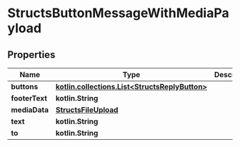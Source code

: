 
# StructsButtonMessageWithMediaPayload

## Properties
Name | Type | Description | Notes
------------ | ------------- | ------------- | -------------
**buttons** | [**kotlin.collections.List&lt;StructsReplyButton&gt;**](StructsReplyButton.md) |  |  [optional]
**footerText** | **kotlin.String** |  |  [optional]
**mediaData** | [**StructsFileUpload**](StructsFileUpload.md) |  |  [optional]
**text** | **kotlin.String** |  |  [optional]
**to** | **kotlin.String** |  |  [optional]



